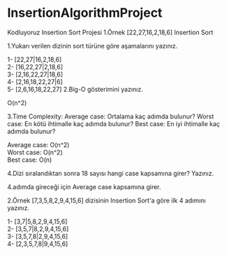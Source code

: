 # InsertionAlgorithmProject
Kodluyoruz Insertion Sort Projesi
1.Örnek
[22,27,16,2,18,6]  Insertion Sort

1.Yukarı verilen dizinin sort türüne göre aşamalarını yazınız.

1- [22,27|16,2,18,6]  
2- [16,22,27|2,18,6]  
3- [2,16,22,27|18,6]  
4- [2,16,18,22,27|6]  
5- [2,6,16,18,22,27]
2.Big-O gösterimini yazınız.

O(n^2)

3.Time Complexity: 
Average case: Ortalama kaç adımda bulunur?
Worst case: En kötü ihtimalle kaç adımda bulunur? 
Best case: En iyi ihtimalle kaç adımda bulunur? 

Average case: O(n^2)  
Worst case: O(n^2)  
Best case: O(n)

4.Dizi sıralandıktan sonra 18 sayısı hangi case kapsamına girer? Yazınız.

4.adımda gireceği için Average case kapsamına girer. 

2.Örnek
[7,3,5,8,2,9,4,15,6] dizisinin Insertion Sort'a göre ilk 4 adımını yazınız.

1- [3,7|5,8,2,9,4,15,6]  
2- [3,5,7|8,2,9,4,15,6]  
3- [3,5,7,8|2,9,4,15,6]  
4- [2,3,5,7,8|9,4,15,6]
